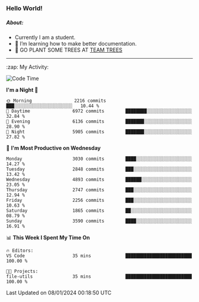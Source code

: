 ### Hello World!

##### About:
- Currently I am a student.
- 🌱 I’m learning how to make better documentation.
- 🌱 GO PLANT SOME TREES AT [TEAM TREES](https://teamtrees.org/)

---
  <summary>:zap: My Activity:</summary>
  
<!--START_SECTION:waka-->
![Code Time](http://img.shields.io/badge/Code%20Time-1%2C268%20hrs%2025%20mins-blue)

**I'm a Night 🦉** 

```text
🌞 Morning                2216 commits        ███░░░░░░░░░░░░░░░░░░░░░░   10.44 % 
🌆 Daytime                6972 commits        ████████░░░░░░░░░░░░░░░░░   32.84 % 
🌃 Evening                6136 commits        ███████░░░░░░░░░░░░░░░░░░   28.90 % 
🌙 Night                  5905 commits        ███████░░░░░░░░░░░░░░░░░░   27.82 % 
```
📅 **I'm Most Productive on Wednesday** 

```text
Monday                   3030 commits        ████░░░░░░░░░░░░░░░░░░░░░   14.27 % 
Tuesday                  2848 commits        ███░░░░░░░░░░░░░░░░░░░░░░   13.42 % 
Wednesday                4893 commits        ██████░░░░░░░░░░░░░░░░░░░   23.05 % 
Thursday                 2747 commits        ███░░░░░░░░░░░░░░░░░░░░░░   12.94 % 
Friday                   2256 commits        ███░░░░░░░░░░░░░░░░░░░░░░   10.63 % 
Saturday                 1865 commits        ██░░░░░░░░░░░░░░░░░░░░░░░   08.79 % 
Sunday                   3590 commits        ████░░░░░░░░░░░░░░░░░░░░░   16.91 % 
```


📊 **This Week I Spent My Time On** 

```text
🔥 Editors: 
VS Code                  35 mins             █████████████████████████   100.00 % 

🐱‍💻 Projects: 
file-utils               35 mins             █████████████████████████   100.00 % 
```


 Last Updated on 08/01/2024 00:18:50 UTC
<!--END_SECTION:waka-->
